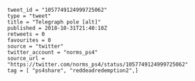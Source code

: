 ```
tweet_id = "1057749124999725062"
type = "tweet"
title = "Telegraph pole [alt]"
published = 2018-10-31T21:40:18Z
retweets = 0
favourites = 0
source = "twitter"
twitter_account = "norms_ps4"
source_url = "https://twitter.com/norms_ps4/status/1057749124999725062"
tag = [ "ps4share", "reddeadredemption2",]
```

<p class='image'><img src='http://mnf.m17s.net/2018/10/31/Dq3hOM4X0AAZkNv.jpg' alt=''></p>

